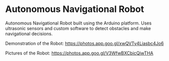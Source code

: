 # Autonomous Navigational Robot
Autonomous Navigational Robot built using the Arduino platform. Uses ultrasonic sensors and custom software to detect obstacles and make navigational decisions.

Demonstration of the Robot: https://photos.app.goo.gl/xwQVTy4Liasbc4Jo6

Pictures of the Robot: https://photos.app.goo.gl/V3WfwBXCbicQiwTHA
